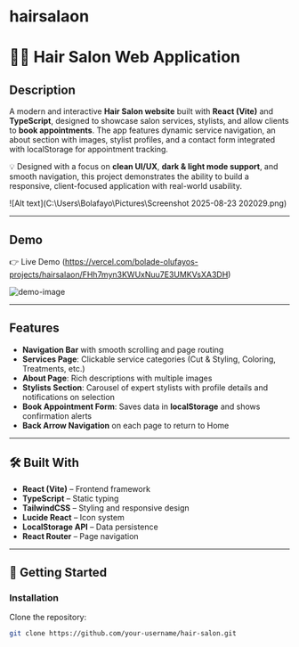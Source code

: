 # hairsalaon

# 💇‍♀ Hair Salon Web Application  

## Description  
A modern and interactive **Hair Salon website** built with **React (Vite)** and **TypeScript**, designed to showcase salon services, stylists, and allow clients to **book appointments**. The app features dynamic service navigation, an about section with images, stylist profiles, and a contact form integrated with localStorage for appointment tracking.  

💡 Designed with a focus on **clean UI/UX**, **dark & light mode support**, and smooth navigation, this project demonstrates the ability to build a responsive, client-focused application with real-world usability.  

![Alt text](C:\Users\Bolafayo\Pictures\Screenshot 2025-08-23 202029.png)

---

## Demo  
👉 Live Demo (https://vercel.com/bolade-olufayos-projects/hairsalaon/FHh7myn3KWUxNuu7E3UMKVsXA3DH)  

![demo-image](demo.png)  

---

## Features  
- **Navigation Bar** with smooth scrolling and page routing  
- **Services Page**: Clickable service categories (Cut & Styling, Coloring, Treatments, etc.)  
- **About Page**: Rich descriptions with multiple images  
- **Stylists Section**: Carousel of expert stylists with profile details and notifications on selection  
- **Book Appointment Form**: Saves data in **localStorage** and shows confirmation alerts   
- **Back Arrow Navigation** on each page to return to Home  

---

## 🛠️ Built With  
- **React (Vite)** – Frontend framework  
- **TypeScript** – Static typing  
- **TailwindCSS** – Styling and responsive design  
- **Lucide React** – Icon system  
- **LocalStorage API** – Data persistence  
- **React Router** – Page navigation  

---

## 🚀 Getting Started  

### Installation  

Clone the repository:  
```bash
git clone https://github.com/your-username/hair-salon.git
